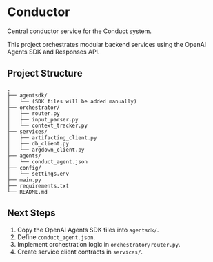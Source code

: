 # Conductor

Central conductor service for the Conduct system.

This project orchestrates modular backend services using the OpenAI Agents SDK and Responses API.

## Project Structure

```text
.
├── agentsdk/
│   └── (SDK files will be added manually)
├── orchestrator/
│   ├── router.py
│   ├── input_parser.py
│   └── context_tracker.py
├── services/
│   ├── artifacting_client.py
│   ├── db_client.py
│   └── argdown_client.py
├── agents/
│   └── conduct_agent.json
├── config/
│   └── settings.env
├── main.py
├── requirements.txt
└── README.md
```

## Next Steps

1. Copy the OpenAI Agents SDK files into `agentsdk/`.
2. Define `conduct_agent.json`.
3. Implement orchestration logic in `orchestrator/router.py`.
4. Create service client contracts in `services/`.
